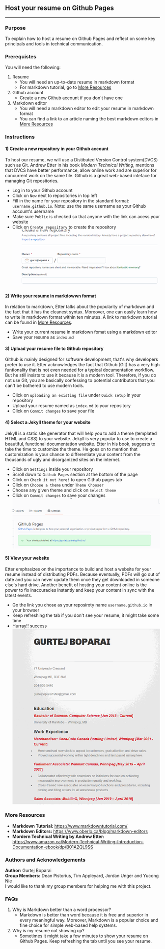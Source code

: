 ## Host your resume on Github Pages
------------
### Purpose
To explain how to host a resume on Github Pages and reflect on some key principals and tools in technical communication.

### Prerequistes
You will need the following:
1) Resume
   - You will need an up-to-date resume in markdown format
   - For markdown tutorial, go to [More Resources](#more-resources)
2) Github account
   - Create a new Github account if you don't have one
3) Markdown editor
   - You will need a markdown editor to edit your resume in markdown format
   - You can find a link to an article naming the best markdown editors in [More Resources](#more-resources)
  
### Instructions
#### 1) Create a new repository in your Github account
To host our resume, we will use a Distibuted Version Control system(DVCS) such as Git. Andrew Etter in his book _Modern Technical Writing_, mentions that DVCS have better performance, allow online work and are superior for concurrent work on the same file. Github is a great web-based inteface for managing Git repositories. 
- Log in to your Github account
- Click on `New` next to repositories in top left
- Fill in the name for your repository in the standard format: `username.github.io`. Note: use the same username as your Github account's username
- Make sure `Public` is checked so that anyone with the link can acess your website
- Click on `Create repository` to create the repository
![NewRepository](newRepository.gif)  

#### 2) Write your resume in markdowwn format
In relation to markdown, Etter talks about the popularity of markdown and the fact that it has the cleanest syntax. Moreover, one can easily learn how to write in markdown format within ten minutes. A link to markdown tutorial can be found in [More Resources](#more-resources).
- Write your current resume in markdown fomat using a markdown editor
- Save your resume as `index.md`
#### 3) Upload your resume file to Github repository
Github is mainly designed for software development, that's why developers prefer to use it. Etter acknowledges the fact that Github (Git) has a very high funtionality that is not even needed for a typical documentation workflow. But he still insists to use it because it is a modern tool. Therefore, if you do not use Git, you are basically confessing to potential contributors that you can't be bothered to use modern tools. 
- Click on `uploading an existing file` under `Quick setup` in your repository
- Upload your resume named as `index.md` to your repository
- Click on `Commit changes` to save your file
#### 4) Select a Jekyll theme for your website
Jekyll is a static site generator that will help you to add a theme (templated HTML and CSS) to your website. Jekyll is very popular to use to create a beautiful, functional documentation website. Etter in his book, suggests to take the time to customize the theme. He goes on to mention that customization is your chance to differentiate your content from the thousands of ugly and disorganized sites on the internet. 
- Click on `Settings` inside your repository
- Scroll down to `Github Pages` section at the bottom of the page
- Click on `Check it out here!` to open Github pages tab
- Click on `Choose a theme` under `Theme Chooser`
- Choose any given theme and click on `Select theme`  
- Click on `Commit changes` to save your changes
![ChangeTheme](changeTheme.gif)

#### 5) View your website
Etter emphasizes on the importance to build and host a website for your resume instead of distributing PDFs. Because eventually, PDFs will go out of date and you can never update them once they get downloaded in someone else's hard drive. Another benefit of hosting your content online is the power to fix inaccuracies instantly and keep your content in sync with the latest events.
- Go the link you chose as your reposiroty name `username.github.io` in your browser
- Keep refreshing the tab if you don't see your resume, it might take some time
- Hurray!! success
![MySite](mySite.gif)

### More Resources

- **Markdown Tutorial:** https://www.markdowntutorial.com/  
- **Markdown Editors:** https://www.oberlo.ca/blog/markdown-editors  
- **Mordern Technical Writing by Andrew Etter:** https://www.amazon.ca/Modern-Technical-Writing-Introduction-Documentation-ebook/dp/B01A2QL9SS 

### Authors and Acknowledgements
**Author:** Gurtej Boparai  
**Group Members:** Dean Pistorius, Tim Appleyard, Jordan Unger and Yucong Nie  
I would like to thank my group members for helping me with this project.

### FAQs
1) Why is Markdown better than a word processor?
   - Markdown is better than word because it is free and superior in every meaningful way. Moreover, Markdown is a popular choice and fine choice for simple web-based help systems.
2) Why is my resume not showing up?
   - Sometimes it might take a few minutes to show your resume on Github Pages. Keep refreshing the tab until you see your resume. 
   






